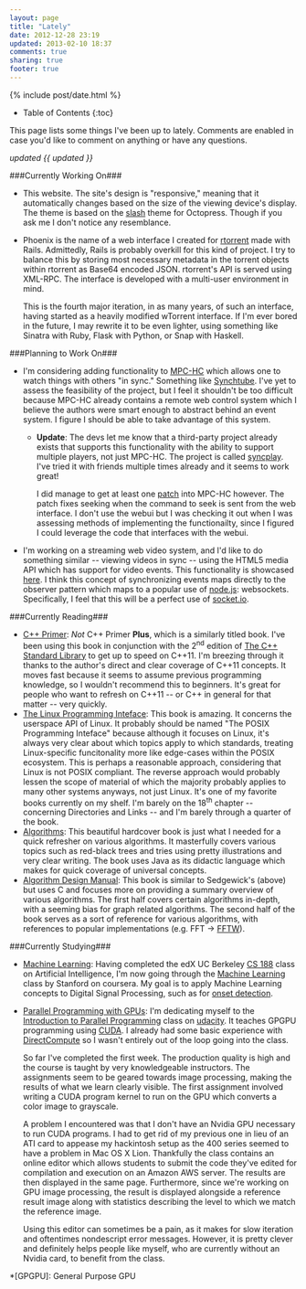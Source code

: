 ```yaml
---
layout: page
title: "Lately"
date: 2012-12-28 23:19
updated: 2013-02-10 18:37
comments: true
sharing: true
footer: true
---
```


{% include post/date.html %}

* Table of Contents
{:toc}

This page lists some things I've been up to lately. Comments are enabled in case you'd like to comment on anything or have any questions.

_updated {{ updated }}_

###Currently Working On###

* This website. The site's design is "responsive," meaning that it automatically changes based on the size of the viewing device's display. The theme is based on the [slash](http://zespia.tw/Octopress-Theme-Slash/) theme for Octopress. Though if you ask me I don't notice any resemblance.
* Phoenix is the name of a web interface I created for [rtorrent](https://github.com/rakshasa/rtorrent) made with Rails. Admittedly, Rails is probably overkill for this kind of project. I try to balance this by storing most necessary metadata in the torrent objects within rtorrent as Base64 encoded JSON. rtorrent's API is served using XML-RPC. The interface is developed with a multi-user environment in mind.

    This is the fourth major iteration, in as many years, of such an interface, having started as a heavily modified wTorrent interface. If I'm ever bored in the future, I may rewrite it to be even lighter, using something like Sinatra with Ruby, Flask with Python, or Snap with Haskell.

###Planning to Work On###

* I'm considering adding functionality to [MPC-HC](http://mpc-hc.sourceforge.net) which allows one to watch things with others "in sync." Something like [Synchtube](http://www.synchtube.com/). I've yet to assess the feasibility of the project, but I feel it shouldn't be too difficult because MPC-HC already contains a remote web control system which I believe the authors were smart enough to abstract behind an event system. I figure I should be able to take advantage of this system.
  * **Update**: The devs let me know that a third-party project already exists that supports this functionality with the ability to support multiple players, not just MPC-HC. The project is called [syncplay](https://github.com/Uriziel/syncplay). I've tried it with friends multiple times already and it seems to work great!

      I did manage to get at least one [patch](https://github.com/mpc-hc/mpc-hc/pull/38) into MPC-HC however. The patch fixes seeking when the command to seek is sent from the web interface. I don't use the webui but I was checking it out when I was assessing methods of implementing the functionailty, since I figured I could leverage the code that interfaces with the webui.
* I'm working on a streaming web video system, and I'd like to do something similar -- viewing videos in sync -- using the HTML5 media API which has support for video events. This functionality is showcased [here](http://www.w3.org/2010/05/video/mediaevents.html). I think this concept of synchronizing events maps directly to the observer pattern which maps to a popular use of [node.js](http://nodejs.org/): websockets. Specifically, I feel that this will be a perfect use of [socket.io](http://socket.io/).

###Currently Reading###

* [C++ Primer](http://amzn.com/0321714113): _Not_ C++ Primer **Plus**, which is a similarly titled book. I've been using this book in conjunction with the 2<sup>nd</sup> edition of [The C++ Standard Library](http://amzn.com/0321623215) to get up to speed on C++11. I'm breezing through it thanks to the author's direct and clear coverage of C++11 concepts. It moves fast because it seems to assume previous programming knowledge, so I wouldn't recommend this to beginners. It's great for people who want to refresh on C++11 -- or C++ in general for that matter -- very quickly.
* [The Linux Programming Inteface](http://amzn.com/1593272200): This book is amazing. It concerns the userspace API of Linux. It probably should be named "The POSIX Programming Inteface" because although it focuses on Linux, it's always very clear about which topics apply to which standards, treating Linux-specific funcitonality more like edge-cases within the POSIX ecosystem. This is perhaps a reasonable approach, considering that Linux is not POSIX compliant. The reverse approach would probably lessen the scope of material of which the majority probably applies to many other systems anyways, not just Linux. It's one of my favorite books currently on my shelf. I'm barely on the 18<sup>th</sup> chapter -- concerning Directories and Links -- and I'm barely through a quarter of the book.
* [Algorithms](http://amzn.com/032157351X): This beautiful hardcover book is just what I needed for a quick refresher on various algorithms. It masterfully covers various topics such as red-black trees and tries using pretty illustrations and very clear writing. The book uses Java as its didactic language which makes for quick coverage of universal concepts.
* [Algorithm Design Manual](http://amzn.com/1849967202): This book is similar to Sedgewick's (above) but uses C and focuses more on providing a summary overview of various algorithms. The first half covers certain algorithms in-depth, with a seeming bias for graph related algorithms. The second half of the book serves as a sort of reference for various algorithms, with references to popular implementations (e.g. FFT → [FFTW](http://www.fftw.org/)).

###Currently Studying###

* [Machine Learning](https://class.coursera.org/ml-2012-002/lecture/index): Having completed the edX UC Berkeley [CS 188](http://edx.org/ai) class on Artificial Intelligence, I'm now going through the [Machine Learning](https://class.coursera.org/ml-2012-002/lecture/index) class by Stanford on coursera. My goal is to apply Machine Learning concepts to Digital Signal Processing, such as for [onset detection](http://www.cs.usc.edu/research/08-895.pdf).

* [Parallel Programming with GPUs](https://www.udacity.com/course/cs344): I'm dedicating myself to the [Introduction to Parallel Programming](https://www.udacity.com/course/cs344) class on [udacity](https://www.udacity.com). It teaches GPGPU programming using [CUDA](http://en.wikipedia.org/wiki/CUDA). I already had some basic experience with [DirectCompute](http://en.wikipedia.org/wiki/DirectCompute) so I wasn't entirely out of the loop going into the class.

	So far I've completed the first week. The production quality is high and the course is taught by very knowledgeable instructors. The assignments seem to be geared towards image processing, making the results of what we learn clearly visible. The first assignment involved writing a CUDA program kernel to run on the GPU which converts a color image to grayscale.

    A problem I encountered was that I don't have an Nvidia GPU necessary to run CUDA programs. I had to get rid of my previous one in lieu of an ATI card to appease my hackintosh setup as the 400 series seemed to have a problem in Mac OS X Lion. Thankfully the class contains an online editor which allows students to submit the code they've edited for compilation and execution on an Amazon AWS server. The results are then displayed in the same page. Furthermore, since we're working on GPU image processing, the result is displayed alongside a reference result image along with statistics describing the level to which we match the reference image.

    Using this editor can sometimes be a pain, as it makes for slow iteration and oftentimes nondescript error messages. However, it is pretty clever and definitely helps people like myself, who are currently without an Nvidia card, to benefit from the class.

*[GPGPU]: General Purpose GPU
